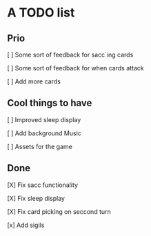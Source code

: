 
# A TODO list

## Prio

[ ] Some sort of feedback for sacc´ing cards

[ ] Some sort of feedback for when cards attack

[ ] Add more cards


## Cool things to have

[ ] Improved sleep display

[ ] Add background Music

[ ] Assets for the game

## Done

[X] Fix sacc functionality

[X] Fix sleep display

[X] Fix card picking on seccond turn

[x] Add sigils
